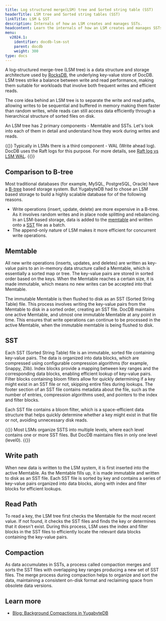 ```yaml
---
title: Log structured merge(LSM) tree and Sorted string table (SST)
headerTitle: LSM tree and Sorted string tables (SST)
linkTitle: LSM & SST
description: Internals of how an LSM creates and manages SSTs.
headcontent: Learn the internals of how an LSM creates and manages SSTs
menu:
  v2024.1:
    identifier: docdb-lsm-sst
    parent: docdb
    weight: 300
type: docs
---
```


A log-structured merge-tree (LSM tree) is a data structure and storage architecture used by [RocksDB](http://rocksdb.org/), the underlying key-value store of DocDB. LSM trees strike a balance between write and read performance, making them suitable for workloads that involve both frequent writes and efficient reads.

The core idea behind an LSM tree is to separate the write and read paths, allowing writes to be sequential and buffered in memory making them faster than random writes, while reads can still access data efficiently through a hierarchical structure of sorted files on disk.

An LSM tree has 2 primary components - Memtable and SSTs. Let's look into each of them in detail and understand how they work during writes and reads.

{{<note>}}
Typically in LSMs there is a third component - WAL (Write ahead log). DocDB uses the Raft logs for this purpose. For more details, see [Raft log vs LSM WAL](../performance/#raft-vs-rocksdb-wal-logs).
{{</note>}}

## Comparison to B-tree

Most traditional databases (for example, MySQL, PostgreSQL, Oracle) have a [B-tree](https://en.wikipedia.org/wiki/B-tree) based storage system. But YugabyteDB had to chose an LSM based storage to build a highly scalable database for of the following reasons.

- Write operations (insert, update, delete) are more expensive in a B-tree. As it involves random writes and in place node splitting and rebalancing. In an LSM-based storage, data is added to the [memtable](#memtable) and written onto a [SST](#sst) file as a batch.
- The append-only nature of LSM makes it more efficient for concurrent write operations.

## Memtable

All new write operations (inserts, updates, and deletes) are written as key-value pairs to an in-memory data structure called a Memtable, which is essentially a sorted map or tree. The key-value pairs are stored in sorted order based on the keys. When the Memtable reaches a certain size, it is made immutable, which means no new writes can be accepted into that Memtable.

The immutable Memtable is then flushed to disk as an SST (Sorted String Table) file. This process involves writing the key-value pairs from the Memtable to disk in a sorted order, creating an SST file. DocDB maintains one active Memtable, and utmost one immutable Memtable at any point in time. This ensures that write operations can continue to be processed in the active Memtable, when the immutable memtable is being flushed to disk.

## SST

Each SST (Sorted String Table) file is an immutable, sorted file containing key-value pairs. The data is organized into data blocks, which are compressed using configurable compression algorithms (for example, Snappy, Zlib). Index blocks provide a mapping between key ranges and the corresponding data blocks, enabling efficient lookup of key-value pairs. Filter blocks containing bloom filters allow for quickly determining if a key might exist in an SST file or not, skipping entire files during lookups. The footer section of an SST file contains metadata about the file, such as the number of entries, compression algorithms used, and pointers to the index and filter blocks.

Each SST file contains a bloom filter, which is a space-efficient data structure that helps quickly determine whether a key might exist in that file or not, avoiding unnecessary disk reads.

{{<note>}}
Most LSMs organize SSTS into multiple levels, where each level contains one or more SST files. But DocDB maintains files in only one level (level0).
{{</note>}}

## Write path

When new data is written to the LSM system, it is first inserted into the active Memtable. As the Memtable fills up, it is made immutable and written to disk as an SST file. Each SST file is sorted by key and contains a series of key-value pairs organized into data blocks, along with index and filter blocks for efficient lookups.

## Read Path

To read a key, the LSM tree first checks the Memtable for the most recent value. If not found, it checks the SST files and finds the key or determines that it doesn't exist. During this process, LSM uses the index and filter blocks in the SST files to efficiently locate the relevant data blocks containing the key-value pairs.

## Compaction

As data accumulates in SSTs, a process called compaction merges and sorts the SST files with overlapping key ranges producing a new set of SST files. The merge process during compaction helps to organize and sort the data, maintaining a consistent on-disk format and reclaiming space from obsolete data versions.

## Learn more

- [Blog: Background Compactions in YugabyteDB](https://www.yugabyte.com/blog/background-data-compaction/#what-is-a-data-compaction)
